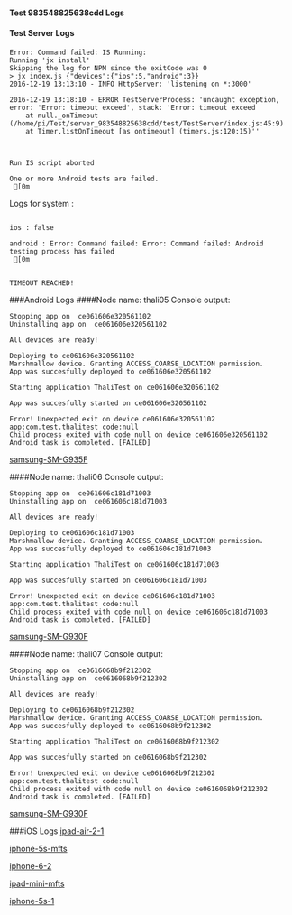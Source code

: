 #### Test 983548825638cdd Logs

#### Test Server Logs
```
Error: Command failed: IS Running:
Running 'jx install'
Skipping the log for NPM since the exitCode was 0
> jx index.js {"devices":{"ios":5,"android":3}}
2016-12-19 13:13:10 - INFO HttpServer: 'listening on *:3000'

2016-12-19 13:18:10 - ERROR TestServerProcess: 'uncaught exception, error: 'Error: timeout exceed', stack: 'Error: timeout exceed
    at null._onTimeout (/home/pi/Test/server_983548825638cdd/test/TestServer/index.js:45:9)
    at Timer.listOnTimeout [as ontimeout] (timers.js:120:15)''


 
Run IS script aborted
 
One or more Android tests are failed.
 [0m

```


Logs for system : 
```

ios : false

android : Error: Command failed: Error: Command failed: Android testing process has failed
 [0m


TIMEOUT REACHED!
```
###Android Logs
####Node name: thali05
Console output:
```
Stopping app on  ce061606e320561102
Uninstalling app on  ce061606e320561102

All devices are ready!

Deploying to ce061606e320561102
Marshmallow device. Granting ACCESS_COARSE_LOCATION permission.
App was succesfully deployed to ce061606e320561102

Starting application ThaliTest on ce061606e320561102

App was succesfully started on ce061606e320561102

Error! Unexpected exit on device ce061606e320561102 app:com.test.thalitest code:null 
Child process exited with code null on device ce061606e320561102
Android task is completed. [FAILED]
```
[samsung-SM-G935F](https://github.com/ThaliTester/TestResults/blob/983548825638cdd_test_that_iOS_branch_passes_larryonoff/thali05_samsung-SM-G935F.md)

####Node name: thali06
Console output:
```
Stopping app on  ce061606c181d71003
Uninstalling app on  ce061606c181d71003

All devices are ready!

Deploying to ce061606c181d71003
Marshmallow device. Granting ACCESS_COARSE_LOCATION permission.
App was succesfully deployed to ce061606c181d71003

Starting application ThaliTest on ce061606c181d71003

App was succesfully started on ce061606c181d71003

Error! Unexpected exit on device ce061606c181d71003 app:com.test.thalitest code:null 
Child process exited with code null on device ce061606c181d71003
Android task is completed. [FAILED]
```
[samsung-SM-G930F](https://github.com/ThaliTester/TestResults/blob/983548825638cdd_test_that_iOS_branch_passes_larryonoff/thali06_samsung-SM-G930F.md)

####Node name: thali07
Console output:
```
Stopping app on  ce0616068b9f212302
Uninstalling app on  ce0616068b9f212302

All devices are ready!

Deploying to ce0616068b9f212302
Marshmallow device. Granting ACCESS_COARSE_LOCATION permission.
App was succesfully deployed to ce0616068b9f212302

Starting application ThaliTest on ce0616068b9f212302

App was succesfully started on ce0616068b9f212302

Error! Unexpected exit on device ce0616068b9f212302 app:com.test.thalitest code:null 
Child process exited with code null on device ce0616068b9f212302
Android task is completed. [FAILED]
```
[samsung-SM-G930F](https://github.com/ThaliTester/TestResults/blob/983548825638cdd_test_that_iOS_branch_passes_larryonoff/thali07_samsung-SM-G930F.md)




###iOS Logs
[ipad-air-2-1](https://github.com/ThaliTester/TestResults/blob/983548825638cdd_test_that_iOS_branch_passes_larryonoff/iOS_ipad-air-2-1.md)

[iphone-5s-mfts](https://github.com/ThaliTester/TestResults/blob/983548825638cdd_test_that_iOS_branch_passes_larryonoff/iOS_iphone-5s-mfts.md)

[iphone-6-2](https://github.com/ThaliTester/TestResults/blob/983548825638cdd_test_that_iOS_branch_passes_larryonoff/iOS_iphone-6-2.md)

[ipad-mini-mfts](https://github.com/ThaliTester/TestResults/blob/983548825638cdd_test_that_iOS_branch_passes_larryonoff/iOS_ipad-mini-mfts.md)

[iphone-5s-1](https://github.com/ThaliTester/TestResults/blob/983548825638cdd_test_that_iOS_branch_passes_larryonoff/iOS_iphone-5s-1.md)


